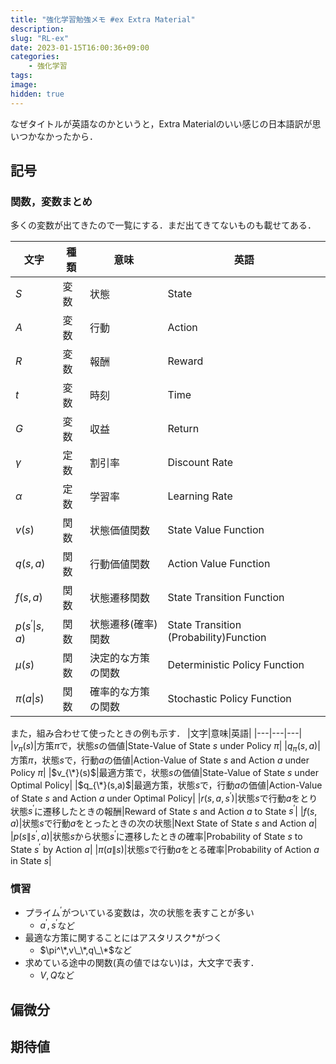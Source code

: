 ```yaml
---
title: "強化学習勉強メモ #ex Extra Material"
description: 
slug: "RL-ex"
date: 2023-01-15T16:00:36+09:00
categories:
    - 強化学習
tags:
image: 
hidden: true
---
```


なぜタイトルが英語なのかというと，Extra Materialのいい感じの日本語訳が思いつかなかったから．

## 記号
### 関数，変数まとめ
多くの変数が出てきたので一覧にする．まだ出てきてないものも載せてある．

| 文字 | 種類 | 意味| 英語 |
| --- | --- | --- | --- |
|$S$|変数|状態|State|
|$A$|変数|行動|Action|
|$R$|変数|報酬|Reward|
|$t$|変数|時刻|Time|
|$G$|変数|収益|Return|
|$\gamma$|定数|割引率|Discount Rate|
|$\alpha$|定数|学習率|Learning Rate|
|$v(s)$|関数|状態価値関数|State Value Function|
|$q(s,a)$|関数|行動価値関数|Action Value Function|
|$f(s,a)$|関数|状態遷移関数|State Transition Function|
|$p(s^{\prime}\|s,a)$|関数|状態遷移(確率)関数|State Transition (Probability)Function|
|$\mu(s)$|関数|決定的な方策の関数|Deterministic Policy Function|
|$\pi(a\|s)$|関数|確率的な方策の関数|Stochastic Policy Function|

また，組み合わせて使ったときの例も示す．
|文字|意味|英語|
|---|---|---|
|$v_\pi(s)$|方策$\pi$で，状態$s$の価値|State-Value of State $s$ under Policy $\pi$|
|$q_\pi(s,a)$|方策$\pi$，状態$s$で，行動$a$の価値|Action-Value of State $s$ and Action $a$ under Policy $\pi$|
|$v_{\*}(s)$|最適方策で，状態$s$の価値|State-Value of State $s$ under Optimal Policy|
|$q_{\*}(s,a)$|最適方策，状態$s$で，行動$a$の価値|Action-Value of State $s$ and Action $a$ under Optimal Policy|
|$r(s,a,s^{\prime})$|状態$s$で行動$a$をとり状態$s^{\prime}$に遷移したときの報酬|Reward of State $s$ and Action $a$ to State $s^{\prime}$|
|$f(s,a)$|状態$s$で行動$a$をとったときの次の状態|Next State of State $s$ and Action $a$|
|$p(s\|s^{\prime},a)$|状態$s$から状態$s^{\prime}$に遷移したときの確率|Probability of State $s$ to State $s^{\prime}$ by Action $a$|
|$\pi(a\|s)$|状態$s$で行動$a$をとる確率|Probability of Action $a$ in State $s$|

### 慣習
- プライム$^{\prime}$がついている変数は，次の状態を表すことが多い
    - $a^{\prime},s^{\prime}$など
- 最適な方策に関することにはアスタリスク$*$がつく
    - $\pi^\*,v\_\*,q\_\*$など
- 求めている途中の関数(真の値ではない)は，大文字で表す．
    - $V,Q$など


## 偏微分

## 期待値


